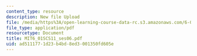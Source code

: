 ```yaml
---
content_type: resource
description: New file Upload
file: /media/https%3A/open-learning-course-data-rc.s3.amazonaws.com/6-01sc-introduction-to-electrical-engineering-and-computer-science-i-spring-2011/ad5111771d23b4bd8ed3001350fd605e_MIT6_01SCS11_ses06.pdf
file_type: application/pdf
resourcetype: Document
title: MIT6_01SCS11_ses06.pdf
uid: ad511177-1d23-b4bd-8ed3-001350fd605e
---
```


